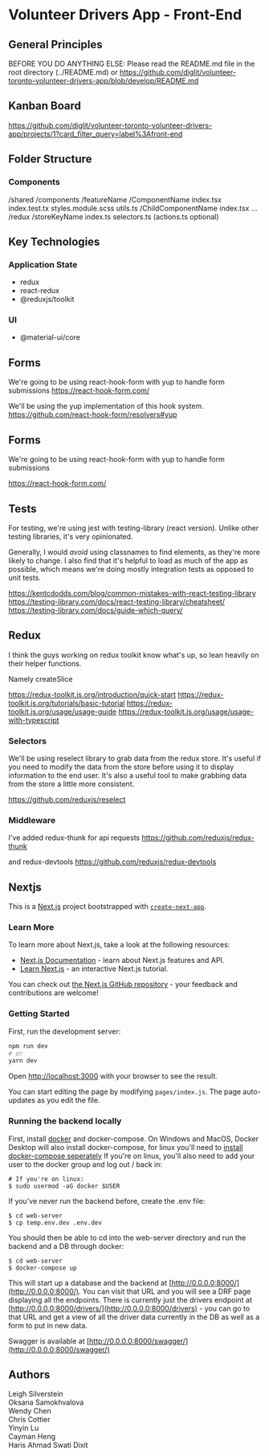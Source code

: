 # Volunteer Drivers App - Front-End

## General Principles

BEFORE YOU DO ANYTHING ELSE: Please read the README.md file in the root directory (../README.md) or https://github.com/diglit/volunteer-toronto-volunteer-drivers-app/blob/develop/README.md

## Kanban Board
https://github.com/diglit/volunteer-toronto-volunteer-drivers-app/projects/1?card_filter_query=label%3Afront-end

## Folder Structure

### Components

/shared
  /components
    /featureName
      /ComponentName
        index.tsx
        index.test.tx
        styles.module.scss
        utils.ts
        /ChildComponentName
          index.tsx
          ...
  /redux
    /storeKeyName
      index.ts
      selectors.ts
      (actions.ts optional)

## Key Technologies

### Application State

* redux
* react-redux
* @reduxjs/toolkit

### UI

* @material-ui/core

## Forms

We're going to be using react-hook-form with yup to handle form submissions
https://react-hook-form.com/

We'll be using the yup implementation of this hook system.
https://github.com/react-hook-form/resolvers#yup

## Forms

We're going to be using react-hook-form with yup to handle form submissions

https://react-hook-form.com/

## Tests

For testing, we're using jest with testing-library (react version). Unlike other testing libraries, it's very opinionated.

Generally, I would *avoid* using classnames to find elements, as they're more likely to change. I also find that it's helpful to load as much of the app as possible, which means we're doing mostly integration tests as opposed to unit tests.

https://kentcdodds.com/blog/common-mistakes-with-react-testing-library
https://testing-library.com/docs/react-testing-library/cheatsheet/
https://testing-library.com/docs/guide-which-query/

## Redux

I think the guys working on redux toolkit know what's up, so lean heavily on their helper functions.

Namely createSlice

https://redux-toolkit.js.org/introduction/quick-start
https://redux-toolkit.js.org/tutorials/basic-tutorial
https://redux-toolkit.js.org/usage/usage-guide
https://redux-toolkit.js.org/usage/usage-with-typescript

### Selectors

We'll be using reselect library to grab data from the redux store. It's useful if you need to modify the data from the store before using it to display information to the end user. It's also a useful tool to make grabbing data from the store a little more consistent.

https://github.com/reduxjs/reselect

### Middleware

I've added redux-thunk for api requests
https://github.com/reduxjs/redux-thunk

and redux-devtools
https://github.com/reduxjs/redux-devtools

## Nextjs

This is a [Next.js](https://nextjs.org/) project bootstrapped with [`create-next-app`](https://github.com/vercel/next.js/tree/canary/packages/create-next-app).

### Learn More

To learn more about Next.js, take a look at the following resources:

- [Next.js Documentation](https://nextjs.org/docs) - learn about Next.js features and API.
- [Learn Next.js](https://nextjs.org/learn) - an interactive Next.js tutorial.

You can check out [the Next.js GitHub repository](https://github.com/vercel/next.js/) - your feedback and contributions are welcome!

### Getting Started

First, run the development server:

```bash
npm run dev
# or
yarn dev
```

Open [http://localhost:3000](http://localhost:3000) with your browser to see the result.

You can start editing the page by modifying `pages/index.js`. The page auto-updates as you edit the file.

### Running the backend locally

First, install [docker](https://docs.docker.com/get-docker/) and docker-compose. On Windows and MacOS, Docker Desktop will also install docker-compose, for linux you'll need to [install docker-compose seperately](https://docs.docker.com/compose/install/)
If you're on linux, you'll also need to add your user to the docker group and log out / back in:

```
# If you're on linux:
$ sudo usermod -aG docker $USER
```

If you've never run the backend before, create the .env file:
```
$ cd web-server
$ cp temp.env.dev .env.dev
```

You should then be able to cd into the web-server directory and run the backend and a DB through docker:

```
$ cd web-server
$ docker-compose up
```

This will start up a database and the backend at [http://0.0.0.0:8000/](http://0.0.0.0:8000/). You can visit that URL and you will see a DRF page displaying all the endpoints. There is currently just the drivers endpoint at [http://0.0.0.0:8000/drivers/](http://0.0.0.0:8000/drivers) - you can go to that URL and get a view of all the driver data currently in the DB as well as a form to put in new data.

Swagger is available at [http://0.0.0.0:8000/swagger/](http://0.0.0.0:8000/swagger/)

## Authors

Leigh Silverstein \
Oksana Samokhvalova \
Wendy Chen \
Chris Cottier\
Yinyin Lu \
Cayman Heng \
Haris Ahmad
Swati Dixit

